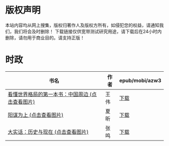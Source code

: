 # 版权声明

本站内容均从网上搜集，版权归著作人及版权方所有，如侵犯您的权益，请通知我们，我们将会及时删除！ 下载链接仅供宽带测试研究用途，请下载后在24小时内删除，请勿用于商业目的。请支持正版！

# 时政

| 书名 | 作者 | epub/mobi/azw3 |
| --- | --- | --- |
| [看懂世界格局的第一本书：中国周边 (点击查看图片)](https://www.dushupai.com/attachment/2024/06/08/fb91228ea3b8f672.jpg) | 王伟 | [下载](https://url89.ctfile.com/f/31084289-1357045642-abaa6b?p=8866) |
| [阳谋为上 (点击查看图片)](https://www.dushupai.com/attachment/2024/06/01/4159365b1d6ac7dd.jpg) | 夏昕 | [下载](https://url89.ctfile.com/f/31084289-1357007908-6e6069?p=8866) |
| [大实话：历史与现在 (点击查看图片)](https://www.dushupai.com/attachment/2024/06/01/319d090900fe839b.jpg) | 张鸣 | [下载](https://url89.ctfile.com/f/31084289-1357006915-0aa5f7?p=8866) |
